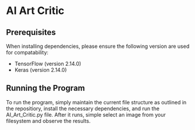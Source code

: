 # AI Art Critic

## Prerequisites

When installing dependencies, please ensure the following version are used for compatability:

- TensorFlow (version 2.14.0)
- Keras (version 2.14.0)

## Running the Program

To run the program, simply maintain the current file structure as outlined in the repositiory, install the necessary dependencies, and run the AI_Art_Critic.py file. After it runs,
simple select an image from your filesystem and observe the results. 
